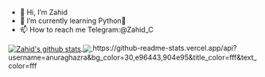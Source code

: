 - 👋 Hi, I’m Zahid
- 🌱 I’m currently learning Python🐍
- 📫 How to reach me Telegram:@Zahid_C


<a href="https://github.com/anuraghazra/github-readme-stats">
  <img align="center" src="https://github-readme-stats.vercel.app/api?username=Zahid-C&bg_color=30,e96443,904e95&title_color=fff&text_color=fff" alt="Zahid's github stats" />
</a>
<a href="https://github.com/anuraghazra/github-readme-stats">
  <!-- Change the `github-readme-stats.anuraghazra1.vercel.app` to `github-readme-stats.vercel.app`  -->
  <img align="center" src="https://github-readme-stats.vercel.app/api/top-langs/?username=Zahid-C&bg_color=30,e96443,904e95&title_color=fff&text_color=fff" />
</a>
https://github-readme-stats.vercel.app/api?username=anuraghazra&bg_color=30,e96443,904e95&title_color=fff&text_color=fff
